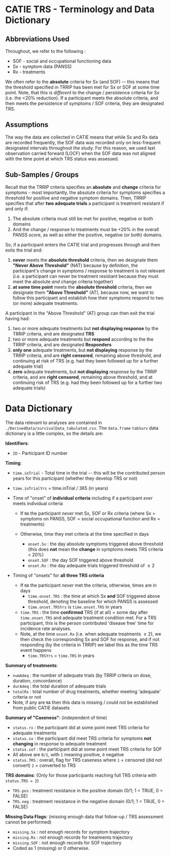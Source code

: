 # CATIE TRS - Terminology and Data Dictionary


## Abbreviations Used
Throughout, we refer to the following :

  * SOF - social and occupational functioning data
  * Sx  - symptom data (PANSS)
  * Rx  - treatments

We often refer to the **absolute** criteria for Sx (and SOF) -- this means that the threshold specified in TRRIP has been met for Sx or SOF at some time point.  Note, that this is *different* to the change / persistence criteria for Sx (i.e. the <20% reduction).  If a participant meets the absolute criteria, and then meets the persistence of symptoms / SOF criteria, they are designated TRS.

## Assumptions
The way the data are collected in CATIE means that while Sx and Rx data are recorded frequently, the SOF data was recorded only on less-frequent designated intervals throughout the study.  For this reason, we used last observation carried forward (LOCF) when the SOF data was not aligned with the time point at which TRS status was assessed.  

## Sub-Samples / Groups
Recall that the TRRIP criteria specifies an **absolute** and **change** criteria for symptoms - most importantly, the absolute criteria for symptoms specifies a threshold for positive and negative symptom domains.  Then, TRRIP specifies that after **two adequate trials** a participant is treatment resistant if and only if:

  1. The absolute criteria must still be met for positive, negative or both domains
  2. And the change / response to treatments must be <20% in the overall PANSS score, as well as either the positive, negative (or both) domains.

So, if a participant enters the CATIE trial and progresses through and then exits the trial and:

  1.  **never** meets the **absolute threshold** criteria, then we designate them **"Never Above Threshold"** (NAT) because by definition, the participant's change in symptoms / response to treatment is not relevant (i.e. a participant can never be treatment resistant because they must meet the absolute *and* change criteria together)
  2.  **at some time point** meets the **absolute threshold** criteria, then we designate them **"Above Threshold"** (AT), because now, we want to follow this participant and establish how their symptoms respond to two (or more) adequate treatments.

A participant in the "Above Threshold" (AT) group can then exit the trial having had:

  1. two or more adequate treatments but **not displaying response** by the TRRIP criteria, and are designated **TRS**
  2. two or more adequate treatments but **respond** according to the the TRRIP criteria, and are designated **Responders**
  3. **only one** adequate treatments, but **not displaying** response by the TRRIP criteria, and are **right censored**, remaining above threshold, and continuing at risk of TRS (e.g. had they been followed up for a further adequate trial)
  4. **zero** adequate treatments, but **not displaying** response by the TRRIP criteria, and are **right censored**, remaining above threshold, and at continuing risk of TRS (e.g. had they been followed up for a further two adequate trials)

# Data Dictionary
The data relevant to analyses are contained in `./DerivedData/survivalData_tabulated.csv`.   The `data.frame` `tabSurv` data dictionary is a little complex, so the details are:

**Identifiers**:

  * `ID` - Participant ID number

**Timing**:

  * `time.inTrial` - Total time in the trial -- this will be the contributed person years for this participant (whether they develop TRS or not)
  * `time.inTrialYrs` = time.inTrial / 365 (in years)

  * Time of "onset" of **individual criteria** including if a participant *ever* meets individual criteria
  
    * If `NA` the participant *never* met Sx, SOF or Rx criteria (where Sx = symptoms on PANSS, SOF = social occupational function and Rx = treatments)
    * Otherwise, time they met criteria at the time specified in days

	  * `onset.Sx` : the day absolute symptoms triggered above threshold (this does **not** mean the **change** in symptoms meets TRS criteria < 20%)
	  * `onset.SOF` : the day SOF triggered above threshold
	  * `onset.Rx` : the day adequate trials triggered threshold of $\geq 2$

  * Timing of "onsets" for **all three TRS criteria**
    * If `NA` the participant *never* met the criteria, otherwise, times are in days
	  * `time.onset.TRS` : the time at which Sx **and** SOF triggered above threshold, denoting the baseline for which PANSS is assessed
	  * `time.onset.TRSYrs` is `time.onset.TRS` in years
    * `time.TRS` : the time **confirmed** TRS (if at all) = some day after `time.onset.TRS` and adequate treatment condition met.  For a TRS participant, this is the person contributed 'disease free' time for incidence rate analyses.
    * Note, at the time `onset.Rx` (i.e. when adequate treatments $\geq 2$), we then check the corresponding Sx and SOF for response, and if not responding (by the criteria in TRRIP) we label this as the time TRS event happens
	  * `time.TRSYrs` = `time.TRS` in years
                        
**Summary of treatments**:

  * `numAdeq` : the number of adequate trials (by TRRIP criteria on dose, duration, concordance)
  * `durAdeq` : the total duration of adequate trials
  * `totalRx` : total number of drug treatments, whether meeting 'adequate' criteria or not
  * Note, if any are `NA` then this data is missing / could not be established from public CATIE datasets
	

**Summary of "Caseness"**: (independent of time)

  * `status.rx` : the participant did at some point meet TRS criteria for adequate treatments
  * `status.sx` : the participant did meet TRS criteria for symptoms **not changing** in response to adequate treatment
  * `status.sof` : the participant did at some point meet TRS criteria for SOF
  * All above are `0/1`, with `1` meaning positive, `0` negative 
  * `status.TRS` : overall, flag for TRS caseness where `1` = censored (did not convert) `2` = converted to TRS 
  
**TRS domains**: (Only for those participants reaching full TRS criteria with `status.TRS = 2`)

  * `TRS.pos` : treatment resistance in the positive domain (0/1; 1 = TRUE, 0 = FALSE)
  * `TRS.neg` : treatment resistance in the negative domain (0/1; 1 = TRUE, 0 = FALSE)
                        
**Missing Data Flags**: (missing enough data that follow-up / TRS assessment cannot be performed)

  * `missing.Sx` : not enough records for symptom trajectory
  * `missing.Rx` : not enough records for treatments trajectory
  * `missing.SOF` : not enough records for SOF trajectory
  * Coded as 1 (missing) or 0 otherwise. 